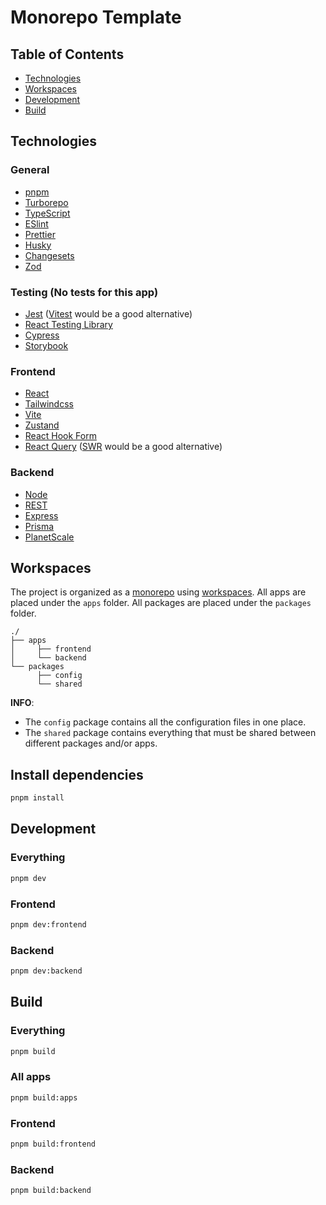 # Monorepo Template

## Table of Contents

- [Technologies](#technologies)
- [Workspaces](#workspaces)
- [Development](#development)
- [Build](#build)

## Technologies

### General
- [pnpm](https://pnpm.io/)
- [Turborepo](https://turbo.build/)
- [TypeScript](https://www.typescriptlang.org/)
- [ESlint](https://eslint.org/)
- [Prettier](https://prettier.io/)
- [Husky](https://typicode.github.io/husky)
- [Changesets](https://github.com/changesets/changesets)
- [Zod](https://zod.dev/)

### Testing (No tests for this app)
- [Jest](https://jestjs.io/) ([Vitest](https://vitest.dev/) would be a good alternative)
- [React Testing Library](https://testing-library.com/docs/react-testing-library/intro/)
- [Cypress](https://www.cypress.io/)
- [Storybook](https://storybook.js.org/)

### Frontend
- [React](https://reactjs.org/)
- [Tailwindcss](https://tailwindcss.com/)
- [Vite](https://vitejs.dev/)
- [Zustand](https://github.com/pmndrs/zustand/)
- [React Hook Form](https://react-hook-form.com/)
- [React Query](https://react-query-v3.tanstack.com/) ([SWR](https://swr.vercel.app/) would be a good alternative)

### Backend
- [Node](https://nodejs.org/en/)
- [REST](https://restfulapi.net/)
- [Express](https://expressjs.com/)
- [Prisma](https://www.prisma.io/)
- [PlanetScale](https://planetscale.com/)

## Workspaces

The project is organized as a [monorepo](https://monorepo.tools/) using [workspaces](https://pnpm.io/workspaces). All apps are placed under the `apps` folder. All packages are placed under the `packages` folder.

```
./
├── apps
│     ├── frontend
│     └── backend
└── packages
      ├── config
      └── shared
```

**INFO**: 
- The `config` package contains all the configuration files in one place.
- The `shared` package contains everything that must be shared between different packages and/or apps.

## Install dependencies
```sh
pnpm install
```

## Development

### Everything
```sh
pnpm dev
```

### Frontend
```sh
pnpm dev:frontend
```

### Backend
```sh
pnpm dev:backend
```


## Build

### Everything
```sh
pnpm build
```

### All apps
```sh
pnpm build:apps
```

### Frontend
```sh
pnpm build:frontend
```


### Backend
```sh
pnpm build:backend
```
